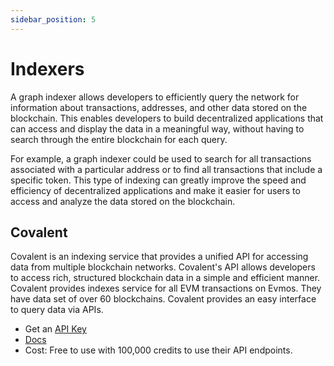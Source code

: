 ```yaml
---
sidebar_position: 5
---
```


# Indexers

A graph indexer allows developers to efficiently query the network for information about transactions, addresses, and
other data stored on the blockchain. This enables developers to build decentralized applications that can access and
display the data in a meaningful way, without having to search through the entire blockchain for each query.

For example, a graph indexer could be used to search for all transactions associated with a particular address or to
find all transactions that include a specific token. This type of indexing can greatly improve the speed and efficiency
of decentralized applications and make it easier for users to access and analyze the data stored on the blockchain.

## Covalent

Covalent is an indexing service that provides a unified API for accessing data from multiple blockchain
networks. Covalent's API allows developers to access rich, structured blockchain data in a simple and efficient manner.
Covalent provides indexes service for all EVM transactions on Evmos. They have data set of over 60 blockchains. Covalent
provides an easy interface to query data via APIs.

- Get an [API Key](https://www.covalenthq.com/platform/#/auth/register/)
- [Docs](https://www.covalenthq.com/docs/api/#/0/0/USD/1)
- Cost: Free to use with 100,000 credits to use their API endpoints.
